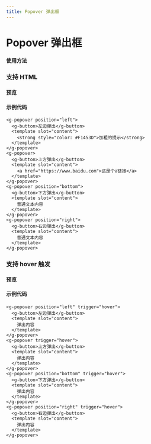 ```yaml
---
title: Popover 弹出框
---
```

# Popover 弹出框

**使用方法**

### 支持 HTML

#### 预览

<ClientOnly>
<popover-demo-1></popover-demo-1>
</ClientOnly>

#### 示例代码

```vue
<g-popover position="left">
  <g-button>左边弹出</g-button>
  <template slot="content">
    <strong style="color: #F1453D">加粗的提示</strong>
  </template>
</g-popover>
<g-popover>
  <g-button>上方弹出</g-button>
  <template slot="content">
    <a href="https://www.baidu.com">这是个a链接</a>
  </template>
</g-popover>
<g-popover position="bottom">
  <g-button>下方弹出</g-button>
  <template slot="content">
    普通文本内容
  </template>
</g-popover>
<g-popover position="right">
  <g-button>右边弹出</g-button>
  <template slot="content">
    普通文本内容
  </template>
</g-popover>
```

### 支持 hover 触发

#### 预览

<ClientOnly>
<popover-demo-2></popover-demo-2>
</ClientOnly>

#### 示例代码

```vue
<g-popover position="left" trigger="hover">
  <g-button>左边弹出</g-button>
  <template slot="content">
    弹出内容
  </template>
</g-popover>
<g-popover trigger="hover">
  <g-button>上方弹出</g-button>
  <template slot="content">
    弹出内容
  </template>
</g-popover>
<g-popover position="bottom" trigger="hover">
  <g-button>下方弹出</g-button>
  <template slot="content">
    弹出内容
  </template>
</g-popover>
<g-popover position="right" trigger="hover">
  <g-button>右边弹出</g-button>
  <template slot="content">
    弹出内容
  </template>
</g-popover>
```